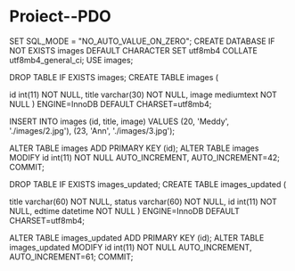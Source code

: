 # Proiect--PDO
SET SQL_MODE = "NO_AUTO_VALUE_ON_ZERO"; CREATE DATABASE IF NOT EXISTS images DEFAULT CHARACTER SET utf8mb4 COLLATE utf8mb4_general_ci; USE images;

DROP TABLE IF EXISTS images; CREATE TABLE images (

id int(11) NOT NULL, title varchar(30) NOT NULL, image mediumtext NOT NULL
) ENGINE=InnoDB DEFAULT CHARSET=utf8mb4;

INSERT INTO images (id, title, image) VALUES (20, 'Meddy', './images/2.jpg'), (23, 'Ann', './images/3.jpg');

ALTER TABLE images
ADD PRIMARY KEY (id);
ALTER TABLE images
MODIFY id int(11) NOT NULL AUTO_INCREMENT, AUTO_INCREMENT=42;
COMMIT;

DROP TABLE IF EXISTS images_updated; CREATE TABLE images_updated (

title varchar(60) NOT NULL, status varchar(60) NOT NULL, id int(11) NOT NULL, edtime datetime NOT NULL
) ENGINE=InnoDB DEFAULT CHARSET=utf8mb4;

ALTER TABLE images_updated
ADD PRIMARY KEY (id);
ALTER TABLE images_updated
MODIFY id int(11) NOT NULL AUTO_INCREMENT, AUTO_INCREMENT=61;
COMMIT;
